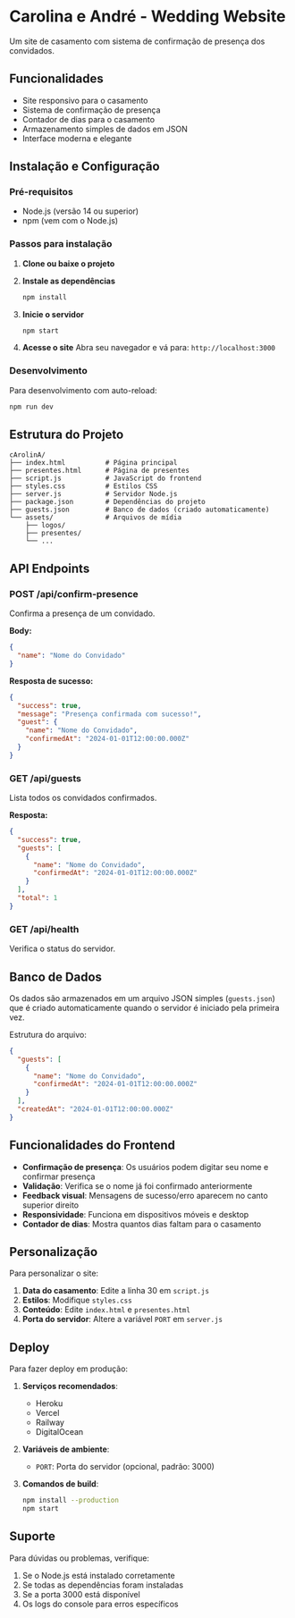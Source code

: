# Carolina e André - Wedding Website

Um site de casamento com sistema de confirmação de presença dos convidados.

## Funcionalidades

- Site responsivo para o casamento
- Sistema de confirmação de presença
- Contador de dias para o casamento
- Armazenamento simples de dados em JSON
- Interface moderna e elegante

## Instalação e Configuração

### Pré-requisitos

- Node.js (versão 14 ou superior)
- npm (vem com o Node.js)

### Passos para instalação

1. **Clone ou baixe o projeto**

2. **Instale as dependências**
   ```bash
   npm install
   ```

3. **Inicie o servidor**
   ```bash
   npm start
   ```

4. **Acesse o site**
   Abra seu navegador e vá para: `http://localhost:3000`

### Desenvolvimento

Para desenvolvimento com auto-reload:
```bash
npm run dev
```

## Estrutura do Projeto

```
cArolinA/
├── index.html          # Página principal
├── presentes.html      # Página de presentes
├── script.js           # JavaScript do frontend
├── styles.css          # Estilos CSS
├── server.js           # Servidor Node.js
├── package.json        # Dependências do projeto
├── guests.json         # Banco de dados (criado automaticamente)
└── assets/             # Arquivos de mídia
    ├── logos/
    ├── presentes/
    └── ...
```

## API Endpoints

### POST /api/confirm-presence
Confirma a presença de um convidado.

**Body:**
```json
{
  "name": "Nome do Convidado"
}
```

**Resposta de sucesso:**
```json
{
  "success": true,
  "message": "Presença confirmada com sucesso!",
  "guest": {
    "name": "Nome do Convidado",
    "confirmedAt": "2024-01-01T12:00:00.000Z"
  }
}
```

### GET /api/guests
Lista todos os convidados confirmados.

**Resposta:**
```json
{
  "success": true,
  "guests": [
    {
      "name": "Nome do Convidado",
      "confirmedAt": "2024-01-01T12:00:00.000Z"
    }
  ],
  "total": 1
}
```

### GET /api/health
Verifica o status do servidor.

## Banco de Dados

Os dados são armazenados em um arquivo JSON simples (`guests.json`) que é criado automaticamente quando o servidor é iniciado pela primeira vez.

Estrutura do arquivo:
```json
{
  "guests": [
    {
      "name": "Nome do Convidado",
      "confirmedAt": "2024-01-01T12:00:00.000Z"
    }
  ],
  "createdAt": "2024-01-01T12:00:00.000Z"
}
```

## Funcionalidades do Frontend

- **Confirmação de presença**: Os usuários podem digitar seu nome e confirmar presença
- **Validação**: Verifica se o nome já foi confirmado anteriormente
- **Feedback visual**: Mensagens de sucesso/erro aparecem no canto superior direito
- **Responsividade**: Funciona em dispositivos móveis e desktop
- **Contador de dias**: Mostra quantos dias faltam para o casamento

## Personalização

Para personalizar o site:

1. **Data do casamento**: Edite a linha 30 em `script.js`
2. **Estilos**: Modifique `styles.css`
3. **Conteúdo**: Edite `index.html` e `presentes.html`
4. **Porta do servidor**: Altere a variável `PORT` em `server.js`

## Deploy

Para fazer deploy em produção:

1. **Serviços recomendados**:
   - Heroku
   - Vercel
   - Railway
   - DigitalOcean

2. **Variáveis de ambiente**:
   - `PORT`: Porta do servidor (opcional, padrão: 3000)

3. **Comandos de build**:
   ```bash
   npm install --production
   npm start
   ```

## Suporte

Para dúvidas ou problemas, verifique:
1. Se o Node.js está instalado corretamente
2. Se todas as dependências foram instaladas
3. Se a porta 3000 está disponível
4. Os logs do console para erros específicos